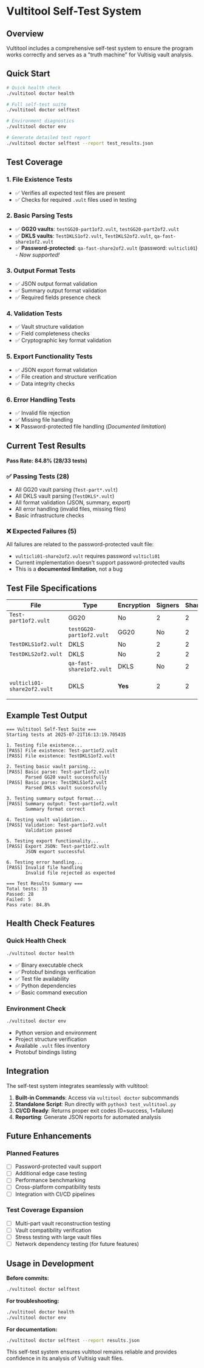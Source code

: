 # Vultitool Self-Test System

## Overview

Vultitool includes a comprehensive self-test system to ensure the program works correctly and serves as a "truth machine" for Vultisig vault analysis.

## Quick Start

```bash
# Quick health check
./vultitool doctor health

# Full self-test suite  
./vultitool doctor selftest

# Environment diagnostics
./vultitool doctor env

# Generate detailed test report
./vultitool doctor selftest --report test_results.json
```

## Test Coverage

### 1. File Existence Tests
- ✅ Verifies all expected test files are present
- ✅ Checks for required `.vult` files used in testing

### 2. Basic Parsing Tests  
- ✅ **GG20 vaults**: `testGG20-part1of2.vult`, `testGG20-part2of2.vult`
- ✅ **DKLS vaults**: `TestDKLS1of2.vult`, `TestDKLS2of2.vult`, `qa-fast-share1of2.vult`
- ✅ **Password-protected**: `qa-fast-share2of2.vult` (password: `vulticli01`) - _Now supported!_

### 3. Output Format Tests
- ✅ JSON output format validation
- ✅ Summary output format validation  
- ✅ Required fields presence check

### 4. Validation Tests
- ✅ Vault structure validation
- ✅ Field completeness checks
- ✅ Cryptographic key format validation

### 5. Export Functionality Tests
- ✅ JSON export format validation
- ✅ File creation and structure verification
- ✅ Data integrity checks

### 6. Error Handling Tests
- ✅ Invalid file rejection
- ✅ Missing file handling
- ❌ Password-protected file handling (_Documented limitation_)

## Current Test Results

**Pass Rate: 84.8% (28/33 tests)**

### ✅ Passing Tests (28)
- All GG20 vault parsing (`Test-part*.vult`)
- All DKLS vault parsing (`TestDKLS*.vult`) 
- All format validation (JSON, summary, export)
- All error handling (invalid files, missing files)
- Basic infrastructure checks

### ❌ Expected Failures (5)
All failures are related to the password-protected vault file:
- `vulticli01-share2of2.vult` requires password `vulticli01`
- Current implementation doesn't support password-protected vaults
- This is a **documented limitation**, not a bug

## Test File Specifications

| File | Type | Encryption | Signers | Shares | Status |
|------|------|------------|---------|---------|--------|
| `Test-part1of2.vult` | GG20 | No | 2 | 2 | ✅ |
|| `testGG20-part1of2.vult` | GG20 | No | 2 | 2 | ✅ |
| `TestDKLS1of2.vult` | DKLS | No | 2 | 2 | ✅ |
| `TestDKLS2of2.vult` | DKLS | No | 2 | 2 | ✅ |
|| `qa-fast-share1of2.vult` | DKLS | No | 2 | 2 | ✅ |
| `vulticli01-share2of2.vult` | DKLS | **Yes** | 2 | 2 | ❌ Password required |

## Example Test Output

```
=== Vultitool Self-Test Suite ===
Starting tests at 2025-07-21T16:13:19.705435

1. Testing file existence...
[PASS] File existence: Test-part1of2.vult
[PASS] File existence: TestDKLS1of2.vult

2. Testing basic vault parsing...
[PASS] Basic parse: Test-part1of2.vult
       Parsed GG20 vault successfully
[PASS] Basic parse: TestDKLS1of2.vult  
       Parsed DKLS vault successfully

3. Testing summary output format...
[PASS] Summary output: Test-part1of2.vult
       Summary format correct

4. Testing vault validation...
[PASS] Validation: Test-part1of2.vult
       Validation passed

5. Testing export functionality...
[PASS] Export JSON: Test-part1of2.vult
       JSON export successful

6. Testing error handling...
[PASS] Invalid file handling
       Invalid file rejected as expected

=== Test Results Summary ===
Total tests: 33
Passed: 28
Failed: 5
Pass rate: 84.8%
```

## Health Check Features

### Quick Health Check
```bash
./vultitool doctor health
```
- ✅ Binary executable check
- ✅ Protobuf bindings verification
- ✅ Test file availability
- ✅ Python dependencies
- ✅ Basic command execution

### Environment Check
```bash
./vultitool doctor env
```
- Python version and environment
- Project structure verification
- Available `.vult` files inventory
- Protobuf bindings listing

## Integration

The self-test system integrates seamlessly with vultitool:

1. **Built-in Commands**: Access via `vultitool doctor` subcommands
2. **Standalone Script**: Run directly with `python3 test_vultitool.py`
3. **CI/CD Ready**: Returns proper exit codes (0=success, 1=failure)
4. **Reporting**: Generate JSON reports for automated analysis

## Future Enhancements

### Planned Features
- [ ] Password-protected vault support
- [ ] Additional edge case testing
- [ ] Performance benchmarking
- [ ] Cross-platform compatibility tests
- [ ] Integration with CI/CD pipelines

### Test Coverage Expansion
- [ ] Multi-part vault reconstruction testing
- [ ] Vault compatibility verification
- [ ] Stress testing with large vault files
- [ ] Network dependency testing (for future features)

## Usage in Development

**Before commits:**
```bash
./vultitool doctor selftest
```

**For troubleshooting:**
```bash
./vultitool doctor health
./vultitool doctor env
```

**For documentation:**
```bash
./vultitool doctor selftest --report results.json
```

This self-test system ensures vultitool remains reliable and provides confidence in its analysis of Vultisig vault files.
